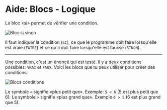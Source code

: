 # Aide: Blocs - Logique

Le bloc «si» permet de vérifier une condition.

![Bloc si sinon][bloc_si_sinon]

Il faut indiquer la condition (`SI`), ce que le programme doit faire lorsqu'elle est vraie (`FAIRE`) et ce qu'il doit faire lorsqu'elle est fausse (`SINON`).

***

Une condition, c'est un énoncé qui est testé. Il y a deux conditions possibles: `VRAI` et `FAUX`.
Voici les blocs que tu peux utiliser pour créer des conditions:

![Blocs conditions][conditions]

Le symbole `<` signifie «plus petit que». Exemple: `5 < 6` (5 est plus petit que 6).
Le symbole `>` signifie «plus grand que». Exemple `6 > 5` (6 est plus grand que 5).

[bloc_si_sinon]: img/logique_bloc_si_sinon.png
[conditions]: img/logique_conditions.png




